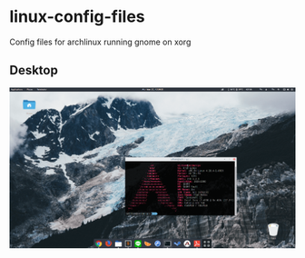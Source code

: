 # linux-config-files
Config files for archlinux running gnome on xorg

## Desktop
![screenshot](screenshot.png?raw=true "Screenshot")
